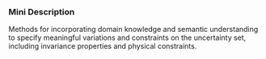 ### Mini Description

Methods for incorporating domain knowledge and semantic understanding to specify meaningful variations and constraints on the uncertainty set, including invariance properties and physical constraints.
